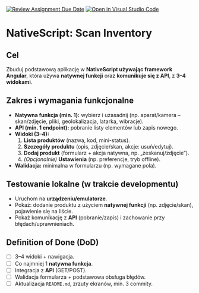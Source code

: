[![Review Assignment Due Date](https://classroom.github.com/assets/deadline-readme-button-22041afd0340ce965d47ae6ef1cefeee28c7c493a6346c4f15d667ab976d596c.svg)](https://classroom.github.com/a/Uu9lUx8_)
[![Open in Visual Studio Code](https://classroom.github.com/assets/open-in-vscode-2e0aaae1b6195c2367325f4f02e2d04e9abb55f0b24a779b69b11b9e10269abc.svg)](https://classroom.github.com/online_ide?assignment_repo_id=21331176&assignment_repo_type=AssignmentRepo)
# NativeScript: Scan Inventory

## Cel
Zbuduj podstawową aplikację w **NativeScript używając framework Angular**, która używa **natywnej funkcji** oraz **komunikuje się z API**, z **3–4 widokami**.

## Zakres i wymagania funkcjonalne
- **Natywna funkcja (min. 1):** wybierz i uzasadnij (np. aparat/kamera – skan/zdjęcie, pliki, geolokalizacja, latarka, wibracje).
- **API (min. 1 endpoint):** pobranie listy elementów lub zapis nowego.
- **Widoki (3–4):**
  1. **Lista produktów** (nazwa, kod, mini-status).
  2. **Szczegóły produktu** (opis, zdjęcie/skan, akcje: usuń/edytuj).
  3. **Dodaj produkt** (formularz + akcja natywna, np. „zeskanuj/zdjęcie”).
  4. *(Opcjonalnie)* **Ustawienia** (np. preferencje, tryb offline).
- **Walidacja:** minimalna w formularzu (np. wymagane pola).

## Testowanie lokalne (w trakcie developmentu)
- Uruchom na **urządzeniu/emulatorze**.
- Pokaż: dodanie produktu z użyciem **natywnej funkcji** (np. zdjęcie/skan), pojawienie się na liście.
- Pokaż komunikację z **API** (pobranie/zapis) i zachowanie przy błędach/uprawnieniach.

## Definition of Done (DoD)
- [ ] 3–4 widoki + nawigacja.
- [ ] Co najmniej 1 **natywna funkcja**.
- [ ] Integracja z **API** (GET/POST).
- [ ] Walidacja formularza + podstawowa obsługa błędów.
- [ ] Aktualizacja `README.md`, zrzuty ekranów, min. 3 commity.
